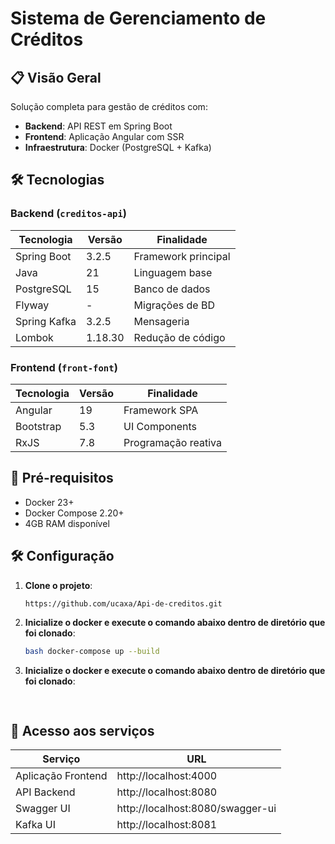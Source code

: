# Sistema de Gerenciamento de Créditos

## 📋 Visão Geral
Solução completa para gestão de créditos com:
- **Backend**: API REST em Spring Boot
- **Frontend**: Aplicação Angular com SSR
- **Infraestrutura**: Docker (PostgreSQL + Kafka)

## 🛠️ Tecnologias

### Backend (`creditos-api`)
| Tecnologia           | Versão   | Finalidade               |
|----------------------|----------|--------------------------|
| Spring Boot          | 3.2.5    | Framework principal      |
| Java                 | 21       | Linguagem base          |
| PostgreSQL           | 15       | Banco de dados          |
| Flyway               | -        | Migrações de BD         |
| Spring Kafka         | 3.2.5    | Mensageria              |
| Lombok               | 1.18.30  | Redução de código       |

### Frontend (`front-font`)
| Tecnologia           | Versão   | Finalidade               |
|----------------------|----------|--------------------------|
| Angular              | 19       | Framework SPA            |
| Bootstrap            | 5.3      | UI Components            |
| RxJS                 | 7.8      | Programação reativa      |

## 🚀 Pré-requisitos
- Docker 23+
- Docker Compose 2.20+
- 4GB RAM disponível

## 🛠️ Configuração

1. **Clone o projeto**:
   ```bash
   https://github.com/ucaxa/Api-de-creditos.git

   
1. **Inicialize o docker e execute o comando abaixo dentro de diretório que foi clonado**:
   ```bash
   bash docker-compose up --build

 1. **Inicialize o docker e execute o comando abaixo dentro de diretório que foi clonado**:
    ```bash docker-compose up --build
  

## 🚀 Acesso aos serviços

| Serviço              | URL                               | 
|----------------------|-----------------------------------|
| Aplicação Frontend   | http://localhost:4000             | 
| API Backend          | http://localhost:8080             |
| Swagger UI           | http://localhost:8080/swagger-ui  |
| Kafka UI             | http://localhost:8081             |   






